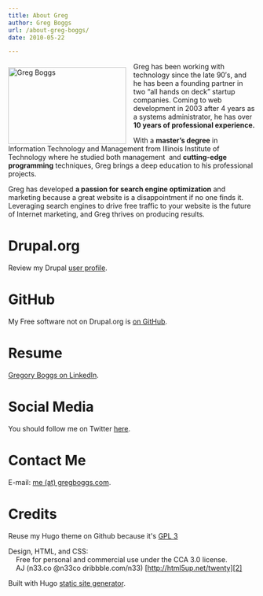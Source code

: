 ```yaml
---
title: About Greg
author: Greg Boggs
url: /about-greg-boggs/
date: 2010-05-22

---
```

<img style="float:left; margin-right: 15px; margin-top: 10px" title="Greg Boggs" src="http://farm4.static.flickr.com/3282/2876062127_8e4684fc58_m.jpg" alt="Greg Boggs" width="240" height="156">
Greg has been working with technology since the late 90′s, and he has been a founding partner in two “all hands on deck”
 startup companies. Coming to web development in 2003 after 4 years as a systems administrator, he has over <strong>10 years 
 of professional experience.</strong>
 
With a <strong>master’s degree</strong> in Information Technology and Management from Illinois Institute of Technology 
where he studied both management&nbsp; and <strong>cutting-edge programming</strong> techniques, Greg brings a deep education 
to his professional projects.

Greg has developed <strong>a passion for search engine optimization</strong> and marketing because a great website is a disappointment 
if no one finds it. Leveraging search engines to drive free traffic to your website is the future of Internet marketing, and Greg 
thrives on producing results.

# Drupal.org
Review my Drupal <a href="https://drupal.org/user/153069" rel="me">user profile</a>.

# GitHub

My Free software not on Drupal.org is <a href="https://github.com/Greg-Boggs" rel="me">on GitHub</a>.

# Resume
<a href="http://www.linkedin.com/in/gregoryboggs" rel="me" target="_blank">Gregory Boggs on LinkedIn</a>.

# Social Media
You should follow me on Twitter <a href="https://twitter.com/gregory_boggs" rel="me" target="_blank">here</a>.

# Contact Me
E-mail: <a href="mailto:me (at) gregboggs.com">me (at) gregboggs.com</a>.

# Credits
Reuse my Hugo theme on Github because it's [GPL 3][1]

Design, HTML, and CSS:<br />
&nbsp;&nbsp;&nbsp;&nbsp;Free for personal and commercial use under the CCA 3.0 license.<br />
&nbsp;&nbsp;&nbsp;&nbsp;AJ (n33.co @n33co dribbble.com/n33) [http://html5up.net/twenty][2]<br />
    
Built with Hugo [static site generator][3].
    
  [1]: https://github.com/Greg-Boggs/gregboggs.com
  [2]: http://html5up.net/twenty
  [3]: http://gohugo.io/
